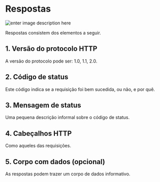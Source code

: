 # Respostas

![enter image description here](https://mdn.mozillademos.org/files/13691/HTTP_Response.png)

Respostas consistem dos elementos a seguir. 

## 1. Versão do protocolo HTTP

A versão do protocolo pode ser: 1.0, 1.1, 2.0. 

## 2. Código de status 

Este código indica se a requisição foi bem sucedida, ou não, e por quê.

## 3. Mensagem de status

Uma pequena descrição informal sobre o código de status.

## 4. Cabeçalhos HTTP

Como aqueles das requisições.

## 5. Corpo com dados (opcional)

As respostas podem trazer um corpo de dados informativo. 
